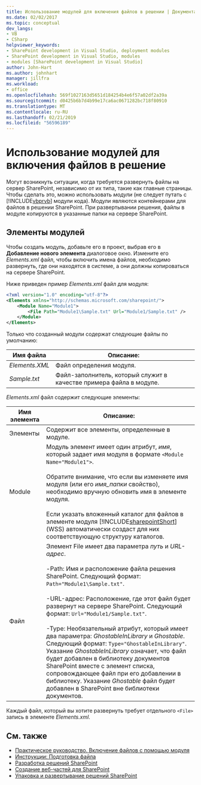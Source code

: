 ```yaml
---
title: Использование модулей для включения файлов в решении | Документация Майкрософт
ms.date: 02/02/2017
ms.topic: conceptual
dev_langs:
- VB
- CSharp
helpviewer_keywords:
- SharePoint development in Visual Studio, deployment modules
- SharePoint development in Visual Studio, modules
- modules [SharePoint development in Visual Studio]
author: John-Hart
ms.author: johnhart
manager: jillfra
ms.workload:
- office
ms.openlocfilehash: 569f1027163d5651d184254b4e6f57a02df2a39a
ms.sourcegitcommit: d0425b6b7d4b99e17ca6ac0671282bc718f80910
ms.translationtype: MT
ms.contentlocale: ru-RU
ms.lasthandoff: 02/21/2019
ms.locfileid: "56596189"
---
```

# <a name="use-modules-to-include-files-in-the-solution"></a>Использование модулей для включения файлов в решение
  Могут возникнуть ситуации, когда требуется развернуть файлы на сервер SharePoint, независимо от их типа, такие как главные страницы. Чтобы сделать это, можно использовать *модули* (не следует путать с [!INCLUDE[vbprvb](../sharepoint/includes/vbprvb-md.md)] модули кода). Модули являются контейнерами для файлов в решении SharePoint. При развертывании решения, файлы в модуле копируются в указанные папки на сервере SharePoint.

## <a name="module-items-and-elements"></a>Элементы модулей
 Чтобы создать модуль, добавьте его в проект, выбрав его в **Добавление нового элемента** диалоговое окно. Измените его *Elements.xml* файл, чтобы включить имена файлов, необходимо развернуть, где они находятся в системе, а они должны копироваться на сервере SharePoint.

 Ниже приведен пример *Elements.xml* файл для модуля:

```xml
<?xml version="1.0" encoding="utf-8"?>
<Elements xmlns="http://schemas.microsoft.com/sharepoint/">
    <Module Name="Module1">
        <File Path="Module1\Sample.txt" Url="Module1/Sample.txt" />
    </Module>
</Elements>

```

 Только что созданный модули содержат следующие файлы по умолчанию:

|Имя файла|Описание:|
|---------------|-----------------|
|*Elements.XML*|Файл определения модуля.|
|*Sample.txt*|Файл-заполнитель, который служит в качестве примера файла в модуле.|

 *Elements.xml* файл содержит следующие элементы:

|Имя элемента|Описание:|
|------------------|-----------------|
|Элементы|Содержит все элементы, определенные в модуле.|
|Module|Модуль элемент имеет один атрибут, *имя*, который задает имя модуля в формате `<Module Name="Module1">`.<br /><br /> Обратите внимание, что если вы изменяете имя модуля (или его *имя_папки* свойство), необходимо вручную обновить имя в элементе модуля.<br /><br /> Если указать вложенный каталог для файлов в элементе модуля [!INCLUDE[sharepointShort](../sharepoint/includes/sharepointshort-md.md)] (WSS) автоматически создаст для них соответствующую структуру каталогов.|
|Файл|Элемент File имеет два параметра *путь* и *URL-адрес*.<br /><br /> -Path: Имя и расположение файла решения SharePoint. Следующий формат: `Path="Module1\Sample.txt"`.<br /><br /> -URL-адрес: Расположение, где этот файл будет развернут на сервере SharePoint. Следующий формат: `Url="Module1/Sample.txt"`.<br /><br /> -Type: Необязательный атрибут, который имеет два параметра: *GhostableInLibrary* и *Ghostable*. Следующий формат: `Type="GhostableInLibrary"`. Указание *GhostableInLibrary* означает, что файл будет добавлен в библиотеку документов SharePoint вместе с элемент списка, сопровождающее файл при его добавлении в библиотеку. Указание *Ghostable* файл будет добавлен в SharePoint вне библиотеки документов.|

 Каждый файл, который вы хотите развернуть требует отдельного `<File>` запись в элементе *Elements.xml*.

## <a name="see-also"></a>См. также
- [Практическое руководство. Включение файлов с помощью модуля](../sharepoint/how-to-include-files-by-using-a-module.md)
- [Инструкции: Подготовка файла](http://go.microsoft.com/fwlink/?LinkID=144271)
- [Разработка решений SharePoint](../sharepoint/developing-sharepoint-solutions.md)
- [Создание веб-частей для SharePoint](../sharepoint/creating-web-parts-for-sharepoint.md)
- [Упаковка и развертывание решений SharePoint](../sharepoint/packaging-and-deploying-sharepoint-solutions.md)
